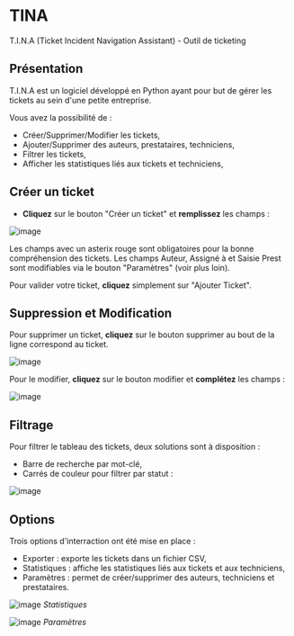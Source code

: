 # TINA

T.I.N.A (Ticket Incident Navigation Assistant) - Outil de ticketing

## Présentation
T.I.N.A est un logiciel développé en Python ayant pour but de gérer les tickets au sein d'une petite entreprise.

Vous avez la possibilité de :
- Créer/Supprimer/Modifier les tickets,
- Ajouter/Supprimer des auteurs, prestataires, techniciens,
- Filtrer les tickets,
- Afficher les statistiques liés aux tickets et techniciens,
 
## Créer un ticket
- **Cliquez** sur le bouton "Créer un ticket" et **remplissez** les champs :

![image](https://github.com/user-attachments/assets/56e5cda6-218f-4543-944a-4674531733c5)

Les champs avec un asterix rouge sont obligatoires pour la bonne compréhension des tickets.
Les champs Auteur, Assigné à et Saisie Prest sont modifiables via le bouton "Paramètres" (voir plus loin).

Pour valider votre ticket, **cliquez** simplement sur "Ajouter Ticket".

## Suppression et Modification
Pour supprimer un ticket, **cliquez** sur le bouton supprimer au bout de la ligne correspond au ticket.

![image](https://github.com/user-attachments/assets/972dfc91-5c20-4b43-83b3-8078b53e79a9)

Pour le modifier, **cliquez** sur le bouton modifier et **complétez** les champs :

![image](https://github.com/user-attachments/assets/fbee993a-b786-4167-9155-8f197e57983c)

## Filtrage
Pour filtrer le tableau des tickets, deux solutions sont à disposition :
- Barre de recherche par mot-clé,
- Carrés de couleur pour filtrer par statut :

![image](https://github.com/user-attachments/assets/3ef528ce-598a-45ba-8e58-5fd2c5274b70)

## Options
Trois options d'interraction ont été mise en place :
- Exporter : exporte les tickets dans un fichier CSV,
- Statistiques : affiche les statistiques liés aux tickets et aux techniciens,
- Paramètres : permet de créer/supprimer des auteurs, techniciens et prestataires.

![image](https://github.com/user-attachments/assets/7c885bb4-bd2d-4421-afe3-0df43af744c2)
*Statistiques*

![image](https://github.com/user-attachments/assets/e7386ef6-0cc7-4068-97a7-33dd0d97068f)
*Paramètres*




